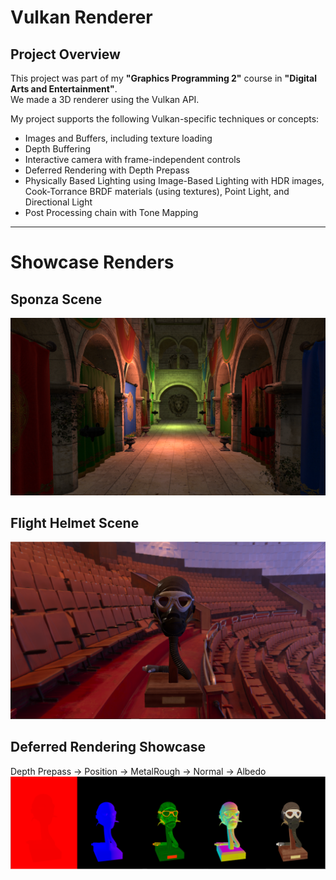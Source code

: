# Vulkan Renderer

## Project Overview
This project was part of my **"Graphics Programming 2"** course in **"Digital Arts and Entertainment"**.  
We made a 3D renderer using the Vulkan API.  

My project supports the following Vulkan-specific techniques or concepts:

- Images and Buffers, including texture loading  
- Depth Buffering  
- Interactive camera with frame-independent controls  
- Deferred Rendering with Depth Prepass  
- Physically Based Lighting using Image-Based Lighting with HDR images, Cook-Torrance BRDF materials (using textures), Point Light, and Directional Light  
- Post Processing chain with Tone Mapping  

---

# Showcase Renders

## Sponza Scene
![Sponza](ReadMe/Sponza.PNG)

## Flight Helmet Scene
![Flight Helmet](ReadMe/FlightHelmet.png)

## Deferred Rendering Showcase
Depth Prepass → Position → MetalRough → Normal → Albedo  
![Deferred Rendering](ReadMe/DefferedRendering.png)
